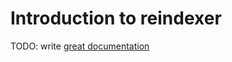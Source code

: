 # Introduction to reindexer

TODO: write [great documentation](http://jacobian.org/writing/what-to-write/)
